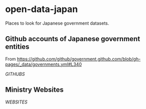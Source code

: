 # open-data-japan
Places to look for Japanese government datasets.

## Github accounts of Japanese government entities
From https://github.com/github/government.github.com/blob/gh-pages/_data/governments.yml#L340

$GITHUBS$

## Ministry Websites

$WEBSITES$
